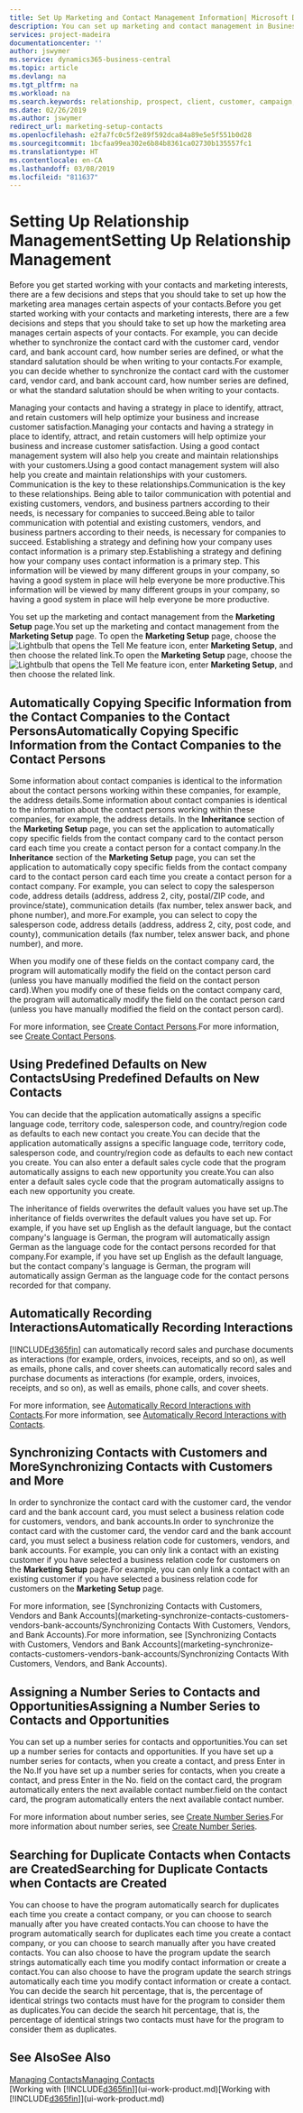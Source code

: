```yaml
---
title: Set Up Marketing and Contact Management Information| Microsoft Docs
description: You can set up marketing and contact management in Business Central to optimize relationships with prospects or customers, and improve campaigns and promotions.
services: project-madeira
documentationcenter: ''
author: jswymer
ms.service: dynamics365-business-central
ms.topic: article
ms.devlang: na
ms.tgt_pltfrm: na
ms.workload: na
ms.search.keywords: relationship, prospect, client, customer, campaign, promo
ms.date: 02/26/2019
ms.author: jswymer
redirect_url: marketing-setup-contacts
ms.openlocfilehash: e2fa7fc0c5f2e89f592dca84a89e5e5f551b0d28
ms.sourcegitcommit: 1bcfaa99ea302e6b84b8361ca02730b135557fc1
ms.translationtype: HT
ms.contentlocale: en-CA
ms.lasthandoff: 03/08/2019
ms.locfileid: "811637"
---
```

# <a name="setting-up-relationship-management"></a><span data-ttu-id="2bd8f-103">Setting Up Relationship Management</span><span class="sxs-lookup"><span data-stu-id="2bd8f-103">Setting Up Relationship Management</span></span>
<span data-ttu-id="2bd8f-104">Before you get started working with your contacts and marketing interests, there are a few decisions and steps that you should take to set up how the marketing area manages certain aspects of your contacts.</span><span class="sxs-lookup"><span data-stu-id="2bd8f-104">Before you get started working with your contacts and marketing interests, there are a few decisions and steps that you should take to set up how the marketing area manages certain aspects of your contacts.</span></span> <span data-ttu-id="2bd8f-105">For example, you can decide whether to synchronize the contact card with the customer card, vendor card, and bank account card, how number series are defined, or what the standard salutation should be when writing to your contacts.</span><span class="sxs-lookup"><span data-stu-id="2bd8f-105">For example, you can decide whether to synchronize the contact card with the customer card, vendor card, and bank account card, how number series are defined, or what the standard salutation should be when writing to your contacts.</span></span>

<span data-ttu-id="2bd8f-106">Managing your contacts and having a strategy in place to identify, attract, and retain customers will help optimize your business and increase customer satisfaction.</span><span class="sxs-lookup"><span data-stu-id="2bd8f-106">Managing your contacts and having a strategy in place to identify, attract, and retain customers will help optimize your business and increase customer satisfaction.</span></span> <span data-ttu-id="2bd8f-107">Using a good contact management system will also help you create and maintain relationships with your customers.</span><span class="sxs-lookup"><span data-stu-id="2bd8f-107">Using a good contact management system will also help you create and maintain relationships with your customers.</span></span> <span data-ttu-id="2bd8f-108">Communication is the key to these relationships.</span><span class="sxs-lookup"><span data-stu-id="2bd8f-108">Communication is the key to these relationships.</span></span> <span data-ttu-id="2bd8f-109">Being able to tailor communication with potential and existing customers, vendors, and business partners according to their needs, is necessary for companies to succeed.</span><span class="sxs-lookup"><span data-stu-id="2bd8f-109">Being able to tailor communication with potential and existing customers, vendors, and business partners according to their needs, is necessary for companies to succeed.</span></span> <span data-ttu-id="2bd8f-110">Establishing a strategy and defining how your company uses contact information is a primary step.</span><span class="sxs-lookup"><span data-stu-id="2bd8f-110">Establishing a strategy and defining how your company uses contact information is a primary step.</span></span> <span data-ttu-id="2bd8f-111">This information will be viewed by many different groups in your company, so having a good system in place will help everyone be more productive.</span><span class="sxs-lookup"><span data-stu-id="2bd8f-111">This information will be viewed by many different groups in your company, so having a good system in place will help everyone be more productive.</span></span>

<span data-ttu-id="2bd8f-112">You set up the marketing and contact management from the **Marketing Setup** page.</span><span class="sxs-lookup"><span data-stu-id="2bd8f-112">You set up the marketing and contact management from the **Marketing Setup** page.</span></span> <span data-ttu-id="2bd8f-113">To open the **Marketing Setup** page, choose the ![Lightbulb that opens the Tell Me feature](media/ui-search/search_small.png "Tell me what you want to do") icon, enter **Marketing Setup**, and then choose the related link.</span><span class="sxs-lookup"><span data-stu-id="2bd8f-113">To open the **Marketing Setup** page, choose the ![Lightbulb that opens the Tell Me feature](media/ui-search/search_small.png "Tell me what you want to do") icon, enter **Marketing Setup**, and then choose the related link.</span></span>

## <a name="automatically-copying-specific-information-from-the-contact-companies-to-the-contact-persons"></a><span data-ttu-id="2bd8f-114">Automatically Copying Specific Information from the Contact Companies to the Contact Persons</span><span class="sxs-lookup"><span data-stu-id="2bd8f-114">Automatically Copying Specific Information from the Contact Companies to the Contact Persons</span></span>
<span data-ttu-id="2bd8f-115">Some information about contact companies is identical to the information about the contact persons working within these companies, for example, the address details.</span><span class="sxs-lookup"><span data-stu-id="2bd8f-115">Some information about contact companies is identical to the information about the contact persons working within these companies, for example, the address details.</span></span> <span data-ttu-id="2bd8f-116">In the **Inheritance** section of the **Marketing Setup** page, you can set the application to automatically copy specific fields from the contact company card to the contact person card each time you create a contact person for a contact company.</span><span class="sxs-lookup"><span data-stu-id="2bd8f-116">In the **Inheritance** section of the **Marketing Setup** page, you can set the application to automatically copy specific fields from the contact company card to the contact person card each time you create a contact person for a contact company.</span></span> <span data-ttu-id="2bd8f-117">For example, you can select to copy the salesperson code, address details (address, address 2, city, postal/ZIP code, and province/state), communication details (fax number, telex answer back, and phone number), and more.</span><span class="sxs-lookup"><span data-stu-id="2bd8f-117">For example, you can select to copy the salesperson code, address details (address, address 2, city, post code, and county), communication details (fax number, telex answer back, and phone number), and more.</span></span>

<span data-ttu-id="2bd8f-118">When you modify one of these fields on the contact company card, the program will automatically modify the field on the contact person card (unless you have manually modified the field on the contact person card).</span><span class="sxs-lookup"><span data-stu-id="2bd8f-118">When you modify one of these fields on the contact company card, the program will automatically modify the field on the contact person card (unless you have manually modified the field on the contact person card).</span></span>

<span data-ttu-id="2bd8f-119">For more information, see [Create Contact Persons](marketing-how-create-contact-persons.md).</span><span class="sxs-lookup"><span data-stu-id="2bd8f-119">For more information, see [Create Contact Persons](marketing-how-create-contact-persons.md).</span></span>

## <a name="using-predefined-defaults-on-new-contacts"></a><span data-ttu-id="2bd8f-120">Using Predefined Defaults on New Contacts</span><span class="sxs-lookup"><span data-stu-id="2bd8f-120">Using Predefined Defaults on New Contacts</span></span>
<span data-ttu-id="2bd8f-121">You can decide that the application automatically assigns a specific language code, territory code, salesperson code, and country/region code as defaults to each new contact you create.</span><span class="sxs-lookup"><span data-stu-id="2bd8f-121">You can decide that the application automatically assigns a specific language code, territory code, salesperson code, and country/region code as defaults to each new contact you create.</span></span> <span data-ttu-id="2bd8f-122">You can also enter a default sales cycle code that the program automatically assigns to each new opportunity you create.</span><span class="sxs-lookup"><span data-stu-id="2bd8f-122">You can also enter a default sales cycle code that the program automatically assigns to each new opportunity you create.</span></span>

<span data-ttu-id="2bd8f-123">The inheritance of fields overwrites the default values you have set up.</span><span class="sxs-lookup"><span data-stu-id="2bd8f-123">The inheritance of fields overwrites the default values you have set up.</span></span> <span data-ttu-id="2bd8f-124">For example, if you have set up English as the default language, but the contact company's language is German, the program will automatically assign German as the language code for the contact persons recorded for that company.</span><span class="sxs-lookup"><span data-stu-id="2bd8f-124">For example, if you have set up English as the default language, but the contact company's language is German, the program will automatically assign German as the language code for the contact persons recorded for that company.</span></span>

<!--You can also setup a default salutation that the program automatically assigns to your contacts. You can use these salutations in your interaction template attachments (for example, Microsoft Word documents). When setting up a default salutation, you can enter a salutation text and a salutation format. For example, if the salutation text is Dear, and the salutation format is Salutation Text + Title + Name, the program will automatically enter Dear Mr. John Smith as a salutation for a contact called John Smith.-->

## <a name="automatically-recording-interactions"></a><span data-ttu-id="2bd8f-125">Automatically Recording Interactions</span><span class="sxs-lookup"><span data-stu-id="2bd8f-125">Automatically Recording Interactions</span></span>
[!INCLUDE[d365fin](includes/d365fin_md.md)] <span data-ttu-id="2bd8f-126">can automatically record sales and purchase documents as interactions (for example, orders, invoices, receipts, and so on), as well as emails, phone calls, and cover sheets.</span><span class="sxs-lookup"><span data-stu-id="2bd8f-126">can automatically record sales and purchase documents as interactions (for example, orders, invoices, receipts, and so on), as well as emails, phone calls, and cover sheets.</span></span>

<span data-ttu-id="2bd8f-127">For more information, see [Automatically Record Interactions with Contacts](marketing-auto-record-interactions.md).</span><span class="sxs-lookup"><span data-stu-id="2bd8f-127">For more information, see [Automatically Record Interactions with Contacts](marketing-auto-record-interactions.md).</span></span>

## <a name="synchronizing-contacts-with-customers-and-more"></a><span data-ttu-id="2bd8f-128">Synchronizing Contacts with Customers and More</span><span class="sxs-lookup"><span data-stu-id="2bd8f-128">Synchronizing Contacts with Customers and More</span></span>
<span data-ttu-id="2bd8f-129">In order to synchronize the contact card with the customer card, the vendor card and the bank account card, you must select a business relation code for customers, vendors, and bank accounts.</span><span class="sxs-lookup"><span data-stu-id="2bd8f-129">In order to synchronize the contact card with the customer card, the vendor card and the bank account card, you must select a business relation code for customers, vendors, and bank accounts.</span></span> <span data-ttu-id="2bd8f-130">For example, you can only link a contact with an existing customer if you have selected a business relation code for customers on the **Marketing Setup** page.</span><span class="sxs-lookup"><span data-stu-id="2bd8f-130">For example, you can only link a contact with an existing customer if you have selected a business relation code for customers on the **Marketing Setup** page.</span></span>

<span data-ttu-id="2bd8f-131">For more information, see [Synchronizing Contacts with Customers, Vendors and Bank Accounts](marketing-synchronize-contacts-customers-vendors-bank-accounts/Synchronizing Contacts With Customers, Vendors, and Bank Accounts).</span><span class="sxs-lookup"><span data-stu-id="2bd8f-131">For more information, see [Synchronizing Contacts with Customers, Vendors and Bank Accounts](marketing-synchronize-contacts-customers-vendors-bank-accounts/Synchronizing Contacts With Customers, Vendors, and Bank Accounts).</span></span>

## <a name="assigning-a-number-series-to-contacts-and-opportunities"></a><span data-ttu-id="2bd8f-132">Assigning a Number Series to Contacts and Opportunities</span><span class="sxs-lookup"><span data-stu-id="2bd8f-132">Assigning a Number Series to Contacts and Opportunities</span></span>
<span data-ttu-id="2bd8f-133">You can set up a number series for contacts and opportunities.</span><span class="sxs-lookup"><span data-stu-id="2bd8f-133">You can set up a number series for contacts and opportunities.</span></span> <span data-ttu-id="2bd8f-134">If you have set up a number series for contacts, when you create a contact, and press Enter in the No.</span><span class="sxs-lookup"><span data-stu-id="2bd8f-134">If you have set up a number series for contacts, when you create a contact, and press Enter in the No.</span></span> <span data-ttu-id="2bd8f-135">field on the contact card, the program automatically enters the next available contact number.</span><span class="sxs-lookup"><span data-stu-id="2bd8f-135">field on the contact card, the program automatically enters the next available contact number.</span></span>

<span data-ttu-id="2bd8f-136">For more information about number series, see [Create Number Series](ui-create-number-series.md).</span><span class="sxs-lookup"><span data-stu-id="2bd8f-136">For more information about number series, see [Create Number Series](ui-create-number-series.md).</span></span>

## <a name="searching-for-duplicate-contacts-when-contacts-are-created"></a><span data-ttu-id="2bd8f-137">Searching for Duplicate Contacts when Contacts are Created</span><span class="sxs-lookup"><span data-stu-id="2bd8f-137">Searching for Duplicate Contacts when Contacts are Created</span></span>
<span data-ttu-id="2bd8f-138">You can choose to have the program automatically search for duplicates each time you create a contact company, or you can choose to search manually after you have created contacts.</span><span class="sxs-lookup"><span data-stu-id="2bd8f-138">You can choose to have the program automatically search for duplicates each time you create a contact company, or you can choose to search manually after you have created contacts.</span></span> <span data-ttu-id="2bd8f-139">You can also choose to have the program update the search strings automatically each time you modify contact information or create a contact.</span><span class="sxs-lookup"><span data-stu-id="2bd8f-139">You can also choose to have the program update the search strings automatically each time you modify contact information or create a contact.</span></span> <span data-ttu-id="2bd8f-140">You can decide the search hit percentage, that is, the percentage of identical strings two contacts must have for the program to consider them as duplicates.</span><span class="sxs-lookup"><span data-stu-id="2bd8f-140">You can decide the search hit percentage, that is, the percentage of identical strings two contacts must have for the program to consider them as duplicates.</span></span>

## <a name="see-also"></a><span data-ttu-id="2bd8f-141">See Also</span><span class="sxs-lookup"><span data-stu-id="2bd8f-141">See Also</span></span>
[<span data-ttu-id="2bd8f-142">Managing Contacts</span><span class="sxs-lookup"><span data-stu-id="2bd8f-142">Managing Contacts</span></span>](marketing-contacts.md)  
<span data-ttu-id="2bd8f-143">[Working with [!INCLUDE[d365fin](includes/d365fin_md.md)]](ui-work-product.md)</span><span class="sxs-lookup"><span data-stu-id="2bd8f-143">[Working with [!INCLUDE[d365fin](includes/d365fin_md.md)]](ui-work-product.md)</span></span>  

